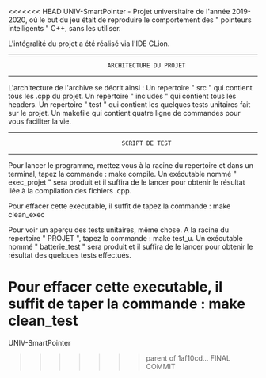<<<<<<< HEAD
UNIV-SmartPointer - Projet universitaire de l'année 2019-2020, où le but du jeu était de reproduire le comportement des " pointeurs intelligents " C++, sans les utiliser. 

L'intégralité du projet a été réalisé via l'IDE CLion. 

**********************************************************************************************
				                ARCHITECTURE DU PROJET
**********************************************************************************************

L'architecture de l'archive se décrit ainsi : 
	Un repertoire " src " qui contient tous les .cpp du projet.
	Un repertoire " includes " qui contient tous les headers. 
	Un repertoire " test " qui contient les quelques tests unitaires fait sur le projet. 
	Un makefile qui contient quatre ligne de commandes pour vous faciliter la vie. 

**********************************************************************************************
					                SCRIPT DE TEST 
**********************************************************************************************

Pour lancer le programme, mettez vous à la racine du repertoire et dans un terminal, tapez la commande : make compile. 
Un exécutable nommé " exec_projet " sera produit et il suffira de le lancer pour obtenir le résultat liée à la compilation des fichiers .cpp. 

Pour effacer cette executable, il suffit de tapez la commande : make clean_exec

Pour voir un aperçu des tests unitaires, même chose. A la racine du repertoire " PROJET ", tapez la commande : make test_u. 
Un exécutable nommé " batterie_test " sera produit et il suffira de le lancer pour obtenir le résultat des quelques tests effectués. 

Pour effacer cette executable, il suffit de taper la commande : make clean_test
=======
UNIV-SmartPointer
>>>>>>> parent of 1af10cd... FINAL COMMIT
